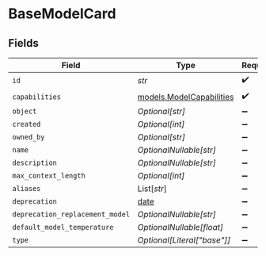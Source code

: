 # BaseModelCard


## Fields

| Field                                                                | Type                                                                 | Required                                                             | Description                                                          |
| -------------------------------------------------------------------- | -------------------------------------------------------------------- | -------------------------------------------------------------------- | -------------------------------------------------------------------- |
| `id`                                                                 | *str*                                                                | :heavy_check_mark:                                                   | N/A                                                                  |
| `capabilities`                                                       | [models.ModelCapabilities](../models/modelcapabilities.md)           | :heavy_check_mark:                                                   | N/A                                                                  |
| `object`                                                             | *Optional[str]*                                                      | :heavy_minus_sign:                                                   | N/A                                                                  |
| `created`                                                            | *Optional[int]*                                                      | :heavy_minus_sign:                                                   | N/A                                                                  |
| `owned_by`                                                           | *Optional[str]*                                                      | :heavy_minus_sign:                                                   | N/A                                                                  |
| `name`                                                               | *OptionalNullable[str]*                                              | :heavy_minus_sign:                                                   | N/A                                                                  |
| `description`                                                        | *OptionalNullable[str]*                                              | :heavy_minus_sign:                                                   | N/A                                                                  |
| `max_context_length`                                                 | *Optional[int]*                                                      | :heavy_minus_sign:                                                   | N/A                                                                  |
| `aliases`                                                            | List[*str*]                                                          | :heavy_minus_sign:                                                   | N/A                                                                  |
| `deprecation`                                                        | [date](https://docs.python.org/3/library/datetime.html#date-objects) | :heavy_minus_sign:                                                   | N/A                                                                  |
| `deprecation_replacement_model`                                      | *OptionalNullable[str]*                                              | :heavy_minus_sign:                                                   | N/A                                                                  |
| `default_model_temperature`                                          | *OptionalNullable[float]*                                            | :heavy_minus_sign:                                                   | N/A                                                                  |
| `type`                                                               | *Optional[Literal["base"]]*                                          | :heavy_minus_sign:                                                   | N/A                                                                  |